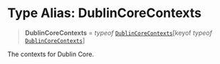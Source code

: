 # Type Alias: DublinCoreContexts

> **DublinCoreContexts** = *typeof* [`DublinCoreContexts`](../variables/DublinCoreContexts.md)\[keyof *typeof* [`DublinCoreContexts`](../variables/DublinCoreContexts.md)\]

The contexts for Dublin Core.

